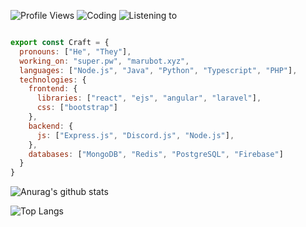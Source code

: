 ![Profile Views](https://komarev.com/ghpvc/?username=Craftzman7) ![Coding](https://img.shields.io/endpoint?url=https://dev.discordprofiles.me/api/badge/vscode/542572136112324629) ![Listening to](https://img.shields.io/endpoint?url=https://dev.discordprofiles.me/api/badge/spotify/542572136112324629) 


```js

export const Craft = {
  pronouns: ["He", "They"],
  working_on: "super.pw", "marubot.xyz",
  languages: ["Node.js", "Java", "Python", "Typescript", "PHP"],
  technologies: {
    frontend: {
      libraries: ["react", "ejs", "angular", "laravel"],
      css: ["bootstrap"]
    },
    backend: {
      js: ["Express.js", "Discord.js", "Node.js"],
    },
    databases: ["MongoDB", "Redis", "PostgreSQL", "Firebase"]
  }
}
```




![Anurag's github stats](https://github-readme-stats.vercel.app/api?username=Craftzman7&count_private=true)




![Top Langs](https://github-readme-stats.vercel.app/api/top-langs/?username=Craftzman7)
